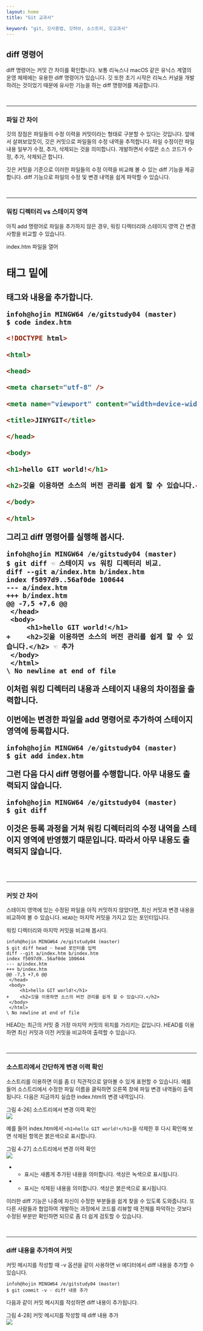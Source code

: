 ```yaml
---
layout: home
title: "Git 교과서"

keyword: "git, 깃사용법, 깃허브, 소스트리, 깃교과서"
---
```

## diff 명령어
diff 명령어는 커밋 간 차이를 확인합니다. 보통 리눅스나 macOS 같은 유닉스 계열의 운영 체제에는 유용한 diff 명령어가 있습니다. 깃 또한 초기 시작은 리눅스 커널을 개발하려는 것이었기 때문에 유사한 기능을 하는 diff 명령어를 제공합니다.  

<br>
<hr>

### 파일 간 차이
깃의 장점은 파일들의 수정 이력을 커밋이라는 형태로 구분할 수 있다는 것입니다. 앞에서 살펴보았듯이, 깃은 커밋으로 파일들의 수정 내역을 추적합니다. 파일 수정이란 파일 내용 일부가 수정, 추가, 삭제되는 것을 의미합니다. 개발하면서 수많은 소스 코드가 수정, 추가, 삭제되곤 합니다.  

깃은 커밋을 기준으로 이러한 파일들의 수정 이력을 비교해 볼 수 있는 diff 기능을 제공합니다. diff 기능으로 파일의 수정 및 변경 내역을 쉽게 파악할 수 있습니다.  

<br>
<hr>

### 워킹 디렉터리 vs 스테이지 영역
아직 add 명령어로 파일을 추가하지 않은 경우, 워킹 디렉터리와 스테이지 영역 간 변경 사항을 비교할 수 있습니다.  

index.htm 파일을 열어 <h1> 태그 밑에 <h2> 태그와 내용을 추가합니다.  

```
infoh@hojin MINGW64 /e/gitstudy04 (master)
$ code index.htm
```
 

```html
<!DOCTYPE html>

<html>

<head>

<meta charset="utf-8" />

<meta name="viewport" content="width=device-width, initial-scale=1">

<title>JINYGIT</title>

</head>

<body>

<h1>hello GIT world!</h1>

<h2>깃을 이용하면 소스의 버전 관리를 쉽게 할 수 있습니다.</h2>

</body>

</html>
```
 

그리고 diff 명령어를 실행해 봅시다.  
```
infoh@hojin MINGW64 /e/gitstudy04 (master)
$ git diff ☜ 스테이지 vs 워킹 디렉터리 비교.
diff --git a/index.htm b/index.htm
index f5097d9..56af0de 100644
--- a/index.htm
+++ b/index.htm
@@ -7,5 +7,6 @@
 </head>
 <body>
     <h1>hello GIT world!</h1>
+    <h2>깃을 이용하면 소스의 버전 관리를 쉽게 할 수 있습니다.</h2> ☜ 추가
 </body>
 </html>
\ No newline at end of file

```

이처럼 워킹 디렉터리 내용과 스테이지 내용의 차이점을 출력합니다.  

이번에는 변경한 파일을 add 명령어로 추가하여 스테이지 영역에 등록합시다.  

```
infoh@hojin MINGW64 /e/gitstudy04 (master)
$ git add index.htm
```

그런 다음 다시 diff 명령어를 수행합니다. 아무 내용도 출력되지 않습니다.  

```
infoh@hojin MINGW64 /e/gitstudy04 (master)
$ git diff
```

이것은 등록 과정을 거쳐 워킹 디렉터리의 수정 내역을 스테이지 영역에 반영했기 때문입니다. 따라서 아무 내용도 출력되지 않습니다.  

<br>
<hr>

### 커밋 간 차이
스테이지 영역에 있는 수정된 파일을 아직 커밋하지 않았다면, 최신 커밋과 변경 내용을 비교하여 볼 수 있습니다. `HEAD`는 마지막 커밋을 가지고 있는 포인터입니다.  

워킹 디렉터리와 마지막 커밋을 비교해 봅시다.  

```
infoh@hojin MINGW64 /e/gitstudy04 (master)
$ git diff head ☜ head 포인터를 입력
diff --git a/index.htm b/index.htm
index f5097d9..56af0de 100644
--- a/index.htm
+++ b/index.htm
@@ -7,5 +7,6 @@
 </head>
 <body>
     <h1>hello GIT world!</h1>
+    <h2>깃을 이용하면 소스의 버전 관리를 쉽게 할 수 있습니다.</h2>
 </body>
 </html>
\ No newline at end of file
```

HEAD는 최근의 커밋 중 가장 마지막 커밋의 위치를 가리키는 값입니다. HEAD를 이용하면 최신 커밋과 이전 커밋을 비교하여 출력할 수 있습니다.  

<br>
<hr>

### 소스트리에서 간단하게 변경 이력 확인
소스트리를 이용하면 이를 좀 더 직관적으로 알아볼 수 있게 표현할 수 있습니다. 예를 들어 소스트리에서 수정한 파일 이름을 클릭하면 오른쪽 창에 파일 변경 내역들이 출력됩니다. 다음은 지금까지 실습한 index.htm의 변경 내역입니다.  

그림 4-26] 소스트리에서 변경 이력 확인  
![](./img/04-26.jpg) 

예를 들어 index.htm에서 `<h1>hello GIT world!</h1>`을 삭제한 후 다시 확인해 보면 삭제된 항목은 붉은색으로 표시합니다.  

그림 4-27] 소스트리에서 변경 이력 확인  
![](./img/04-27.jpg) 

* + 표시는 새롭게 추가된 내용을 의미합니다. 색상은 녹색으로 표시됩니다.  
* - 표시는 삭제된 내용을 의미합니다. 색상은 붉은색으로 표시됩니다.  

이러한 diff 기능은 나중에 자신이 수정한 부분들을 쉽게 찾을 수 있도록 도와줍니다. 또 다른 사람들과 협업하여 개발하는 과정에서 코드를 리뷰할 때 전체를 파악하는 것보다 수정된 부분만 확인하면 되므로 좀 더 쉽게 검토할 수 있습니다.  

<br>
<hr>

### diff 내용을 추가하여 커밋
커밋 메시지를 작성할 때 -v 옵션을 같이 사용하면 vi 에디터에서 diff 내용을 추가할 수 있습니다.  

```
infoh@hojin MINGW64 /e/gitstudy04 (master)
$ git commit -v ☜ diff 내용 추가
```

다음과 같이 커밋 메시지를 작성하면 diff 내용이 추가됩니다.  

그림 4-28] 커밋 메시지를 작성할 때 diff 내용 추가  
![](./img/04-28.jpg) 

<br><br>